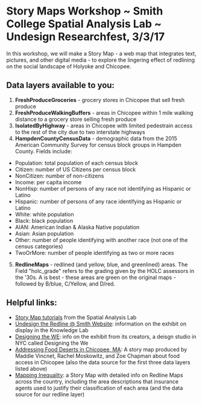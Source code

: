 # Story Maps Workshop ~ Smith College Spatial Analysis Lab ~ Undesign Researchfest, 3/3/17

In this workshop, we will make a Story Map - a web map that integrates text, pictures, and other digital media - to explore the lingering effect of redlining on the social landscape of Holyoke and Chicopee.

## Data layers available to you:
1. **FreshProduceGroceries** - grocery stores in Chicopee that sell fresh produce
2. **FreshProduceWalkingBuffers** - areas in Chicopee within 1 mile walking distance to a grocery store selling fresh produce
3. **IsolatedByHighway** - areas in Chicopee with limited pedestrain access to the rest of the city due to two interstate highways
4. **HampdenCountyCensusData** - demographic data from the 2015 American Community Survey for census block groups in Hampden County. Fields include:
  * Population: total population of each census block
  * Citizen: number of US Citizens per census block
  * NonCitizen: number of non-citizens
  * Income: per capita income
  * NonHisp: number of persons of any race not identifying as Hispanic or Latino
  * Hispanic: number of persons of any race identifying as Hispanic or Latino
  * White: white population
  * Black: black population
  * AIAN: American Indian & Alaska Native population
  * Asian: Asian population
  * Other: number of people identifying with another race (not one of the census categories)
  * TwoOrMore: number of people identifying as two or more races
5. **RedlineMaps** - redlined (and yellow, blue, and greenlined) areas. The Field "holc_grade" refers to the grading given by the HOLC assessors in the '30s. A is best - these areas are green on the original maps - followed by B/blue, C/Yellow, and D/red.

## Helpful links:
* [Story Map tutorials](http://www.science.smith.edu/sal/resources/workshops/) from the Spatial Analysis Lab
* [Undesign the Redline @ Smith Website](https://sophia.smith.edu/undesign/): information on the exhibit on display in the Knowledge Lab
* [Designing the WE](http://www.designingthewe.com/undesign-the-redline/): info on the exhibit from its creators, a deisgn studio in NYC called Designing the We
* [Addressing Food Deserts in Chicopee, MA](https://smithcollege.maps.arcgis.com/apps/MapSeries/index.html?appid=e5d604d3f45b421f83f2f2fc42b41389): A story map produced by Maddie Vincnet, Rachel Moskowitz, and Zoe Chapman about food access in Chicopee (also the data source for the first three data layers listed above)
* [Mapping Inequality](https://www.google.com/url?sa=t&rct=j&q=&esrc=s&source=web&cd=1&cad=rja&uact=8&ved=0ahUKEwiE9YGx9brSAhWhhFQKHbczBpoQFggaMAA&url=https%3A%2F%2Fdsl.richmond.edu%2Fpanorama%2Fredlining%2F&usg=AFQjCNEckGuYQfMwv6gLesqsa0JYTglH7w&sig2=NwjafmsuLiQNVUSs1CulUg): a Story Map with detailed info on Redline Maps across the country, including the area descriptions that insurance agents used to justify their classification of each area (and the data source for our redline layer)
